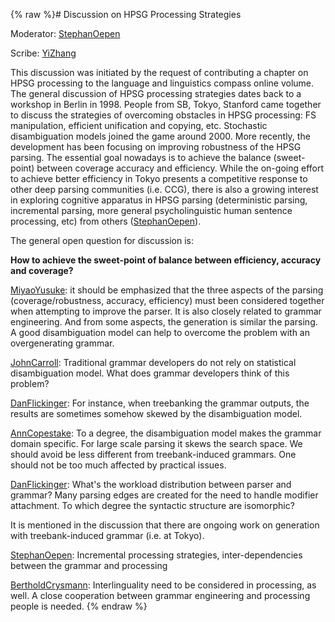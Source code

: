 {% raw %}# Discussion on HPSG Processing Strategies

Moderator: [StephanOepen](https://blog.inductorsoftware.com/docsproto/summits/StephanOepen)

Scribe: [YiZhang](https://blog.inductorsoftware.com/docsproto/summits/YiZhang)

This discussion was initiated by the request of contributing a chapter
on HPSG processing to the language and linguistics compass online
volume. The general discussion of HPSG processing strategies dates back
to a workshop in Berlin in 1998. People from SB, Tokyo, Stanford came
together to discuss the strategies of overcoming obstacles in HPSG
processing: FS manipulation, efficient unification and copying, etc.
Stochastic disambiguation models joined the game around 2000. More
recently, the development has been focusing on improving robustness of
the HPSG parsing. The essential goal nowadays is to achieve the balance
(sweet-point) between coverage accuracy and efficiency. While the
on-going effort to achieve better efficiency in Tokyo presents a
competitive response to other deep parsing communities (i.e. CCG), there
is also a growing interest in exploring cognitive apparatus in HPSG
parsing (deterministic parsing, incremental parsing, more general
psycholinguistic human sentence processing, etc) from others
([StephanOepen](https://blog.inductorsoftware.com/docsproto/summits/StephanOepen)).

The general open question for discussion is:

**How to achieve the sweet-point of balance between efficiency, accuracy
and coverage?**

[MiyaoYusuke](/MiyaoYusuke): it should be emphasized that the three
aspects of the parsing (coverage/robustness, accuracy, efficiency) must
been considered together when attempting to improve the parser. It is
also closely related to grammar engineering. And from some aspects, the
generation is similar the parsing. A good disambiguation model can help
to overcome the problem with an overgenerating grammar.

[JohnCarroll](https://blog.inductorsoftware.com/docsproto/summits/JohnCarroll): Traditional grammar developers do not rely
on statistical disambiguation model. What does grammar developers think
of this problem?

[DanFlickinger](https://blog.inductorsoftware.com/docsproto/summits/DanFlickinger): For instance, when treebanking the
grammar outputs, the results are sometimes somehow skewed by the
disambiguation model.

[AnnCopestake](https://blog.inductorsoftware.com/docsproto/summits/AnnCopestake): To a degree, the disambiguation model
makes the grammar domain specific. For large scale parsing it skews the
search space. We should avoid be less different from treebank-induced
grammars. One should not be too much affected by practical issues.

[DanFlickinger](https://blog.inductorsoftware.com/docsproto/summits/DanFlickinger): What's the workload distribution between
parser and grammar? Many parsing edges are created for the need to
handle modifier attachment. To which degree the syntactic structure are
isomorphic?

It is mentioned in the discussion that there are ongoing work on
generation with treebank-induced grammar (i.e. at Tokyo).

[StephanOepen](https://blog.inductorsoftware.com/docsproto/summits/StephanOepen): Incremental processing strategies,
inter-dependencies between the grammar and processing

[BertholdCrysmann](https://blog.inductorsoftware.com/docsproto/summits/BertholdCrysmann): Interlinguality need to be
considered in processing, as well. A close cooperation between grammar
engineering and processing people is needed.
<update date omitted for speed>{% endraw %}